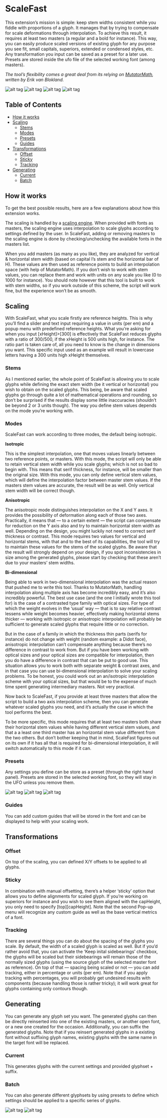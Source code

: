 ScaleFast
=========

This extension’s mission is simple: keep stem widths consistent while you fiddle with proportions of a glyph. It manages that by trying to compensate for scale deformations through interpolation. To achieve this result, it requires at least two masters (a regular and a bold for instance). This way, you can easily produce scaled versions of existing glyph for any purpose you see fit, small capitals, superiors, extended or condensed styles, etc.
Any transformation you input can be saved as a preset for a later use. Presets are stored inside the ufo file of the selected working font (among masters).

*The tool’s flexibility comes a great deal from its relying on [MutatorMath](https://github.com/LettError/MutatorMath), written by Erik van Blokland.*

![alt tag](images/scalefast-1.png)
![alt tag](images/scalefast-2.png)
![alt tag](images/scalefast-3.png)
![alt tag](images/scalefast-4.png)

## Table of Contents

- [How it works](#how-it-works)
- [Scaling](#scaling)
    - [Stems](#stems)
    - [Modes](#modes)
    - [Presets](#presets)
    - [Guides](#guides)
- [Transformations](#transformations)
    - [Offset](#offset)
    - [Sticky](#sticky)
    - [Tracking](#tracking)
- [Generating](#generating)
    - [Current](#current)
    - [Batch](#batch)

## How it works

To get the best possible results, here are a few explanations about how this extension works.

The scaling is handled by a [scaling engine](https://github.com/loicsander/MutatorScale). When provided with fonts as masters, the scaling engine uses interpolation to scale glyphs according to settings defined by the user. In ScaleFast, adding or removing masters to the scaling engine is done by checking/unchecking the available fonts in the masters list.

When you add masters (as many as you like), they are analyzed for vertical & horizontal stem width (based on capital I’s stem and the horizontal bar of H). These values are then used as reference points to build an interpolation space (with help of MutatorMath). If you don’t wish to work with stem values, you can replace them and work with units on any scale you like (0 to 1000 for instance). You should note however that this tool is built to work with stem widths, so if you work outside of this scheme, the script will work fine, but the experience won’t be as smooth.

## Scaling

With ScaleFast, what you scale firstly are reference heights. This is why you’ll find a slider and text input requiring a value in units (per em) and a popup menu with predefined reference heights. What you’re asking for when you input [xHeight]>[300] is effectively that ScaleFast reduces glyphs with a ratio of 300/500, if the xHeight is 500 units high, for instance. The ratio part is taken care of, all you need to know is the change in dimensions you want. This specific input used as an example will result in lowercase letters having a 300 units high xHeight themselves.

### Stems

As I mentioned earlier, the whole point of ScaleFast is allowing you to scale glyphs while defining the exact stem width (be it vertical or horizontal) you wish to obtain on the scaled glyphs. This being, be aware that scaled glyphs go through quite a lot of mathematical operations and rounding, so don’t be surprised if the results display some little inaccuracies (shouldn’t be beyond 2 or 3 units though).
The way you define stem values depends on the mode you’re working with.

### Modes

ScaleFast can work according to three modes, the default being isotropic.

**Isotropic**

This is the simplest interpolation, one that moves values linearly between two reference points, or masters. With this mode, the script will only be able to retain vertical stem width while you scale glyphs; which is not so bad to begin with. This means that serif thickness, for instance, will be smaller than the original size. With this mode, you can only define vertical stem values, which will define the interpolation factor between master stem values. If the masters stem values are accurate, the result will be as well. Only vertical stem width will be correct though.

**Anisotropic**

The anisotropic mode distinguishes interpolation on the X and Y axes. It provides the possibility of deformation along each of those two axes. Practically, it means that — to a certain extent — the script can compensate for reduction on the Y axis also and try to maintain horizontal stem width as well. Depending on the design, you might luckily not need to correct serif thickness or contrast. This mode requires two values for vertical and horizontal stems, with that and to the best of its capabilities, the tool will try to maintain these values for the stems of the scaled glyphs. Be aware that the result will strongly depend on your design, if you spot inconsistencies in size among the generated glyphs, please start by checking that these aren’t due to your masters’ stem widths.

**Bi-dimensional**

Being able to work in two-dimensional interpolation was the actual reason that pushed me to write this tool. Thanks to MutatorMath, handling interpolation along multiple axis has become incredibly easy, and it’s also incredibly powerful. The best use case (and the one I initially wrote this tool for) is the case of a contrasted type family with optical sizes. For type of which the weight evolves in the ‘usual’ way — that is to say relative contrast lessens while weight becomes heavier, effectively making horizontal stems thicker — working with isotropic or anisotropic interpolation will probably be sufficient to generate scaled glyphs that require little or no correction.

But in the case of a family in which the thickness thin parts (serifs for instance) do not change with weight (random example: a Didot face), anisotropic interpolation can’t compensate anything because there’s no difference in contrast to work from. But if you have been working with optical sizes and your optical sizes are compatible for interpolation, then you do have a difference in contrast that can be put to good use. This situation allows you to work both with separate weight & contrast axes, and in that case you can use bi-dimensional interpolation to solve your scaling problems. To be honest, you could work out an an/isotropic interpolation scheme with your optical sizes, but that would be to the expense of much time spent generating intermediary masters. Not very practical.

Now back to ScaleFast, if you provide at least three masters that allow the script to build a two axis interpolation scheme, then you can generate whatever scaled glyphs you need, and it’s actually the case in which the tool performs the best.

To be more specific, this mode requires that at least two masters both share their horizontal stem values while having different vertical stem values, and that a a least one third master has an horizontal stem value different from the two others.
But don’t bother keeping that in mind, ScaleFast figures out on its own if it has all that is required for bi-dimensional interpolation, it will switch automatically to this mode if it can.

### Presets

Any settings you define can be store as a preset (through the right hand panel). Presets are stored in the selected working font, so they will stay in the UFO unless you remove them.

![alt tag](images/scalefast-5.png)
![alt tag](images/scalefast-6.png)
![alt tag](images/scalefast-7.png)

### Guides

You can add custom guides that will be stored in the font and can be displayed to help with your scaling work.

## Transformations

### Offset

On top of the scaling, you can defined X/Y offsets to be applied  to all glyphs.

### Sticky

In combination with manual offsetting, there’s a helper ‘sticky’ option that allows you to define alignments for scaled glyph. If you’re working on superiors for instance and you wish to see them aligned with the capHeight, you only need to specify [top][capHeight]. Note that the second Pop-up menu will recognize any custom guide as well as the base vertical metrics of a font.

### Tracking

There are several things you can do about the spacing of the glyphs you scale. By default, the width of a scaled glyph is scaled as well. But if you’d rather avoid that, you can activate the ‘Keep inital sidebearings’ checkbox, the glyphs will be scaled but  their sidebearings will remain those of the normally sized glyphs (using the source glyph of the selected master font as reference).
On top of that — spacing being scaled or not — you can add tracking, either in percentage or units (per em). Note that if you apply tracking with percentages, you will probably get undesired results with components (because handling those is rather tricky); it will work great for glyphs containing only contours though.

## Generating

You can generate any glyph set you want. The generated glyphs can then be directly reinserted into one of the existing masters, or another open font, or a new one created for the occasion. Additionally, you can suffix the generated glyphs. Note that if you reinsert generated glyphs in a existing font without suffixing glyph names, existing glyphs with the same name in the target font will be replaced.

### Current

This generates glyphs with the current settings and provided glyphset + suffix.

### Batch

You can also generate different glyphsets by using presets to define which settings should be applied to a specific series of glyphs.

![alt tag](images/scalefast-8.png)
![alt tag](images/scalefast-9.png)
